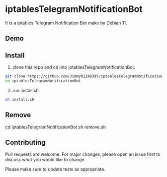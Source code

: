 # iptablesTelegramNotificationBot
It is a iptables Telegram Notification Bot make by Debian 11. 

## Demo

## Install

1. clone this repo and cd into iptablesTelegramNotificationBot.

```bash
git clone https://github.com/Jimmy01240397/iptablesTelegramNotificationBot
cd iptablesTelegramNotificationBot
```

2. run install.sh

```bash
sh install.sh
```

## Remove
cd iptablesTelegramNotificationBot
sh remove.sh

## Contributing
Pull requests are welcome. For major changes, please open an issue first to discuss what you would like to change.

Please make sure to update tests as appropriate.
